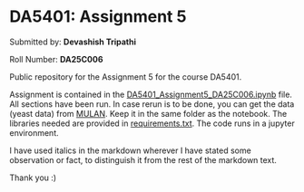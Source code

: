 # DA5401: Assignment 5

Submitted by: **Devashish Tripathi**

Roll Number: **DA25C006**

Public repository for the Assignment 5 for the course DA5401.

Assignment is contained in the [DA5401_Assignment5_DA25C006.ipynb](DA5401_Assignment5_DA25C006.ipynb) file. All sections have been run. In case rerun is to be done, you can get the data (yeast data) from [MULAN](https://mulan.sourceforge.net/datasets-mlc.html). Keep it in the same folder as the notebook. The libraries needed are provided in [requirements.txt](requirements.txt). The code runs in a jupyter environment. 

I have used italics in the markdown wherever I have stated some observation or fact, to distinguish it from the rest of the markdown text.

Thank you :)
